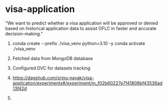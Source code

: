 # visa-application
"We want to predict whether a visa application will be approved or denied based on historical application data to assist OFLC in faster and accurate decision-making."

1. conda create --prefix ./visa_venv python=3.10 -y
    conda activate ./visa_venv

2. Fetched data from MongoDB database
3. Configured DVC for datasets tracking
4. https://dagshub.com/srinu-nayak/visa-application/experiments#/experiment/m_f02b60227e7f41808bf43536ad13f42d
5. 
